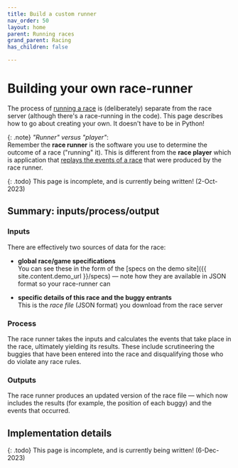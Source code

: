 ```yaml
---
title: Build a custom runner
nav_order: 50
layout: home
parent: Running races
grand_parent: Racing
has_children: false

---
```


# Building your own race-runner

The process of [running a race](../running) is (deliberately) separate from the
race server (although there's a race-running in the code). This page describes
how to go about creating your own. It doesn't have to be in Python!

{: .note}
_"Runner" versus "player"_:  
Remember the **race runner** is the software you use to determine the outcome
of a race ("running" it). This is different from the **race player** which is
application that [replays the events of a race](../replaying) that were produced
by the race runner.

{: .todo}
This page is incomplete, and is currently being written! (2-Oct-2023)

## Summary: inputs/process/output

### Inputs

There are effectively two sources of data for the race:

* **global race/game specifications**  
  You can see these in the form of the
  [specs on the demo site]({{ site.content.demo_url }}/specs) — note how
  they are available in JSON format so your race-runner can 

* **specific details of this race and the buggy entrants**  
  This is the _race file_ (JSON format) you download from the race server

### Process

The race runner takes the inputs and calculates the events that take place in
the race, ultimately yielding its results. These include scrutineering the
buggies that have been entered into the race and disqualifying those who do
violate any race rules.

### Outputs

The race runner produces an updated version of the race file — which now
includes the results (for example, the position of each buggy) and the events
that occurred.

## Implementation details

{: .todo}
This page is incomplete, and is currently being written! (6-Dec-2023)


